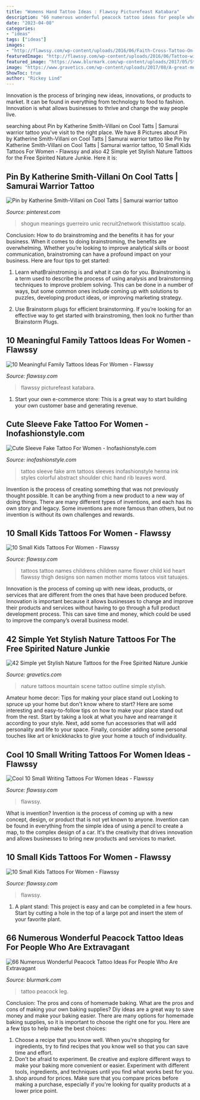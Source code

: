 ```yaml
---
title: "Womens Hand Tattoo Ideas : Flawssy Picturefeast Katabara"
description: "66 numerous wonderful peacock tattoo ideas for people who are extravagant"
date: "2023-04-08"
categories:
- "ideas"
tags: ["ideas"]
images:
- "http://flawssy.com/wp-content/uploads/2016/06/Faith-Cross-Tattoo-On-Wrist-2.jpg"
featuredImage: "http://flawssy.com/wp-content/uploads/2016/06/Tattoo-with-Kids-Names..jpg"
featured_image: "https://www.blurmark.com/wp-content/uploads/2017/05/Stunning-Peacock-Tattoo-On-Lower-Leg.jpg"
image: "https://www.gravetics.com/wp-content/uploads/2017/08/A-great-mountain-scene-that-needs-no-outline..jpg"
ShowToc: true
author: "Rickey Lind"
---
```



Innovation is the process of bringing new ideas, innovations, or products to market. It can be found in everything from technology to food to fashion. Innovation is what allows businesses to thrive and change the way people live.

	

		
searching about Pin by Katherine Smith-Villani on Cool Tatts | Samurai warrior tattoo you've visit to the right place. We have 8 Pictures about Pin by Katherine Smith-Villani on Cool Tatts | Samurai warrior tattoo like Pin by Katherine Smith-Villani on Cool Tatts | Samurai warrior tattoo, 10 Small Kids Tattoos For Women - Flawssy and also 42 Simple yet Stylish Nature Tattoos for the Free Spirited Nature Junkie. Here it is:
		
    
## Pin By Katherine Smith-Villani On Cool Tatts | Samurai Warrior Tattoo

<img loading=lazy src="https://i.pinimg.com/736x/78/d6/61/78d661d68ed8f9d15fa4aa47c75ada0e.jpg" onerror="this.onerror=null;this.src='https://tse3.mm.bing.net/th?id=OIP.3m1y74hQxvyXrZaYtt7RhgHaJ3&amp;pid=15.1';" alt="Pin by Katherine Smith-Villani on Cool Tatts | Samurai warrior tattoo">

_Source: pinterest.com_

>shogun meanings guerreiro unic recruit2network thisistattoo scalp. 

	

Conclusion: How to do brainstroming and the benefits it has for your business.
When it comes to doing brainstroming, the benefits are overwhelming. Whether you’re looking to improve analytical skills or boost communication, brainstroming can have a profound impact on your business. Here are four tips to get started:
1. Learn whatBrainstroming is and what it can do for you. Brainstroming is a term used to describe the process of using analysis and brainstorming techniques to improve problem solving. This can be done in a number of ways, but some common ones include coming up with solutions to puzzles, developing product ideas, or improving marketing strategy.

2. Use Brainstorm plugs for efficient brainstorming. If you’re looking for an effective way to get started with brainstroming, then look no further than Brainstorm Plugs.

    
## 10 Meaningful Family Tattoos Ideas For Women - Flawssy

<img loading=lazy src="http://flawssy.com/wp-content/uploads/2016/06/Faith-Cross-Tattoo-On-Wrist-2.jpg" onerror="this.onerror=null;this.src='https://tse2.mm.bing.net/th?id=OIP.IM5wU47rzJy47ibtaqmDrwHaJ6&amp;pid=15.1';" alt="10 Meaningful Family Tattoos Ideas For Women - Flawssy">

_Source: flawssy.com_

>flawssy picturefeast katabara. 

	

1. Start your own e-commerce store: This is a great way to start building your own customer base and generating revenue.

    
## Cute Sleeve Fake Tattoo For Women - Inofashionstyle.com

<img loading=lazy src="https://www.inofashionstyle.com/wp-content/uploads/cute-sleeve-fake-tattoo-for-women.jpg" onerror="this.onerror=null;this.src='https://tse4.mm.bing.net/th?id=OIP.0CiTXkTQv62ba19RiUWJwAHaJ4&amp;pid=15.1';" alt="Cute Sleeve Fake Tattoo For Women - Inofashionstyle.com">

_Source: inofashionstyle.com_

>tattoo sleeve fake arm tattoos sleeves inofashionstyle henna ink styles colorful abstract shoulder chic hand rib leaves word. 

	

Invention is the process of creating something that was not previously thought possible. It can be anything from a new product to a new way of doing things. There are many different types of inventions, and each has its own story and legacy. Some inventions are more famous than others, but no invention is without its own challenges and rewards.

    
## 10 Small Kids Tattoos For Women - Flawssy

<img loading=lazy src="http://flawssy.com/wp-content/uploads/2016/06/Tattoo-with-Kids-Names..jpg" onerror="this.onerror=null;this.src='https://tse1.mm.bing.net/th?id=OIP.ZM8m5jge9l_eqlp-La7_RgHaJ4&amp;pid=15.1';" alt="10 Small Kids Tattoos For Women - Flawssy">

_Source: flawssy.com_

>tattoos tattoo names childrens children name flower child kid heart flawssy thigh designs son namen mother moms tatoos visit tatuajes. 

	

Innovation is the process of coming up with new ideas, products, or services that are different from the ones that have been produced before. Innovation is important because it allows businesses to change and improve their products and services without having to go through a full product development process. This can save time and money, which could be used to improve the company’s overall business model.

    
## 42 Simple Yet Stylish Nature Tattoos For The Free Spirited Nature Junkie

<img loading=lazy src="https://www.gravetics.com/wp-content/uploads/2017/08/A-great-mountain-scene-that-needs-no-outline..jpg" onerror="this.onerror=null;this.src='https://tse2.mm.bing.net/th?id=OIP.r5twdzaDS0zQm46lyYazZAHaLK&amp;pid=15.1';" alt="42 Simple yet Stylish Nature Tattoos for the Free Spirited Nature Junkie">

_Source: gravetics.com_

>nature tattoos mountain scene tattoo outline simple stylish. 

	

Amateur home decor: Tips for making your place stand out
Looking to spruce up your home but don't know where to start? Here are some interesting and easy-to-follow tips on how to make your place stand out from the rest. Start by taking a look at what you have and rearrange it according to your style. Next, add some fun accessories that will add personality and life to your space. Finally, consider adding some personal touches like art or knickknacks to give your home a touch of individuality.

    
## Cool 10 Small Writing Tattoos For Women Ideas - Flawssy

<img loading=lazy src="https://www.flawssy.com/wp-content/uploads/2016/06/Love-Infinity-Tattoo-with-Name.jpg" onerror="this.onerror=null;this.src='https://tse4.mm.bing.net/th?id=OIP.kWrK-o4soXqpXyuW4OyLpwHaNK&amp;pid=15.1';" alt="Cool 10 Small Writing Tattoos For Women Ideas - Flawssy">

_Source: flawssy.com_

>flawssy. 

	

What is invention?
Invention is the process of coming up with a new concept, design, or product that is not yet known to anyone. Invention can be found in everything from the simple idea of using a pencil to create a map, to the complex design of a car. It's the creativity that drives innovation and allows businesses to bring new products and services to market.

    
## 10 Small Kids Tattoos For Women - Flawssy

<img loading=lazy src="https://www.flawssy.com/wp-content/uploads/2016/06/Small-Angel-Tattoos-Women..jpg" onerror="this.onerror=null;this.src='https://tse2.mm.bing.net/th?id=OIP.2VJ9gXqLJeGaJnZ46NX5SAHaJ4&amp;pid=15.1';" alt="10 Small Kids Tattoos For Women - Flawssy">

_Source: flawssy.com_

>flawssy. 

	

1. A plant stand: This project is easy and can be completed in a few hours. Start by cutting a hole in the top of a large pot and insert the stem of your favorite plant.

    
## 66 Numerous Wonderful Peacock Tattoo Ideas For People Who Are Extravagant

<img loading=lazy src="https://www.blurmark.com/wp-content/uploads/2017/05/Stunning-Peacock-Tattoo-On-Lower-Leg.jpg" onerror="this.onerror=null;this.src='https://tse3.mm.bing.net/th?id=OIP.H0N8LhTPhIc3bH1619UMygHaNK&amp;pid=15.1';" alt="66 Numerous Wonderful Peacock Tattoo Ideas For People Who Are Extravagant">

_Source: blurmark.com_

>tattoo peacock leg. 

	

Conclusion: The pros and cons of homemade baking.
What are the pros and cons of making your own baking supplies? Diy ideas are a great way to save money and make your baking easier. There are many options for homemade baking supplies, so it is important to choose the right one for you. Here are a few tips to help make the best choices: 
1. Choose a recipe that you know well. When you're shopping for ingredients, try to find recipes that you know well so that you can save time and effort. 
2. Don't be afraid to experiment. Be creative and explore different ways to make your baking more convenient or easier. Experiment with different tools, ingredients, and techniques until you find what works best for you. 
3. shop around for prices. Make sure that you compare prices before making a purchase, especially if you're looking for quality products at a lower price point.

